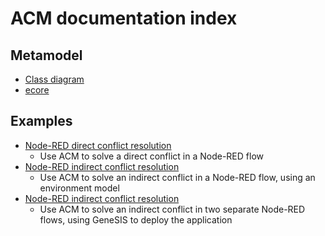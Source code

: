 # ACM documentation index

## Metamodel
- [Class diagram](./ACM%20metamodel.jpg)
- [ecore](./ACM.ecore)


## Examples
- [Node-RED direct conflict resolution](./tutorials/1.node-red/README.md)
  - Use ACM to solve a direct conflict in a Node-RED flow
- [Node-RED indirect conflict resolution](./tutorials/2.node-red-env/README.md)
  - Use ACM to solve an indirect conflict in a Node-RED flow, using an environment model
- [Node-RED indirect conflict resolution](./tutorials/3.genesis/README.md)
  - Use ACM to solve an indirect conflict in two separate Node-RED flows, using GeneSIS to deploy the application